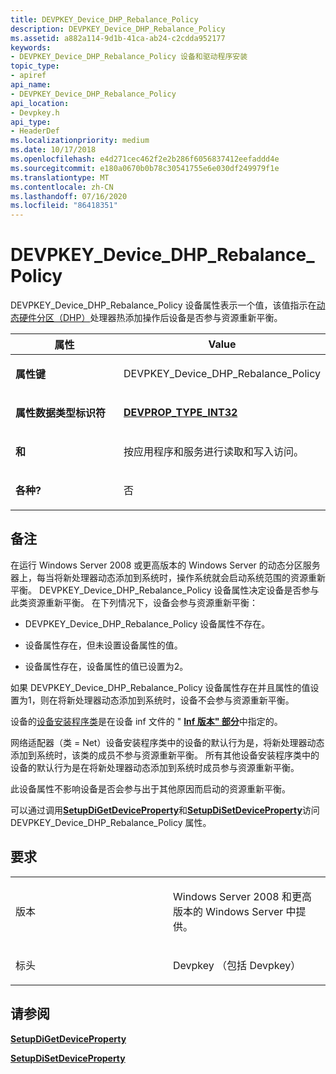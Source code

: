 ```yaml
---
title: DEVPKEY_Device_DHP_Rebalance_Policy
description: DEVPKEY_Device_DHP_Rebalance_Policy
ms.assetid: a882a114-9d1b-41ca-ab24-c2cdda952177
keywords:
- DEVPKEY_Device_DHP_Rebalance_Policy 设备和驱动程序安装
topic_type:
- apiref
api_name:
- DEVPKEY_Device_DHP_Rebalance_Policy
api_location:
- Devpkey.h
api_type:
- HeaderDef
ms.localizationpriority: medium
ms.date: 10/17/2018
ms.openlocfilehash: e4d271cec462f2e2b286f6056837412eefaddd4e
ms.sourcegitcommit: e180a0670b0b78c30541755e6e030df249979f1e
ms.translationtype: MT
ms.contentlocale: zh-CN
ms.lasthandoff: 07/16/2020
ms.locfileid: "86418351"
---
```

# <a name="devpkey_device_dhp_rebalance_policy"></a>DEVPKEY_Device_DHP_Rebalance_Policy


DEVPKEY_Device_DHP_Rebalance_Policy 设备属性表示一个值，该值指示在[动态硬件分区（DHP）](https://docs.microsoft.com/windows-hardware/drivers/kernel/dynamic-hardware-partitioning-techniques)处理器热添加操作后设备是否参与资源重新平衡。

<table>
<colgroup>
<col width="50%" />
<col width="50%" />
</colgroup>
<thead>
<tr>
<th>属性</th>
<th>Value</th>
</tr>
</thead>
<tbody>
<tr class="odd">
<td align="left"><p><strong>属性键</strong></p></td>
<td align="left"><p>DEVPKEY_Device_DHP_Rebalance_Policy</p></td>
</tr>
<tr class="even">
<td align="left"><p><strong>属性数据类型标识符</strong></p></td>
<td align="left"><p><a href="devprop-type-int32.md" data-raw-source="[&lt;strong&gt;DEVPROP_TYPE_INT32&lt;/strong&gt;](devprop-type-int32.md)"><strong>DEVPROP_TYPE_INT32</strong></a></p></td>
</tr>
<tr class="odd">
<td align="left"><p><strong>和</strong></p></td>
<td align="left"><p>按应用程序和服务进行读取和写入访问。</p></td>
</tr>
<tr class="even">
<td align="left"><p><strong>各种?</strong></p></td>
<td align="left"><p>否</p></td>
</tr>
</tbody>
</table>

 

<a name="remarks"></a>备注
-------

在运行 Windows Server 2008 或更高版本的 Windows Server 的动态分区服务器上，每当将新处理器动态添加到系统时，操作系统就会启动系统范围的资源重新平衡。 DEVPKEY_Device_DHP_Rebalance_Policy 设备属性决定设备是否参与此类资源重新平衡。 在下列情况下，设备会参与资源重新平衡：

-   DEVPKEY_Device_DHP_Rebalance_Policy 设备属性不存在。

-   设备属性存在，但未设置设备属性的值。

-   设备属性存在，设备属性的值已设置为2。

如果 DEVPKEY_Device_DHP_Rebalance_Policy 设备属性存在并且属性的值设置为1，则在将新处理器动态添加到系统时，设备不会参与资源重新平衡。

设备的[设备安装程序类](https://docs.microsoft.com/windows-hardware/drivers/install/device-setup-classes)是在设备 inf 文件的 " [**Inf 版本" 部分**](https://docs.microsoft.com/windows-hardware/drivers/install/inf-version-section)中指定的。

网络适配器（类 = Net）设备安装程序类中的设备的默认行为是，将新处理器动态添加到系统时，该类的成员不参与资源重新平衡。 所有其他设备安装程序类中的设备的默认行为是在将新处理器动态添加到系统时成员参与资源重新平衡。

此设备属性不影响设备是否会参与出于其他原因而启动的资源重新平衡。

可以通过调用[**SetupDiGetDeviceProperty**](https://docs.microsoft.com/windows/desktop/api/setupapi/nf-setupapi-setupdigetdevicepropertyw)和[**SetupDiSetDeviceProperty**](https://docs.microsoft.com/windows/desktop/api/setupapi/nf-setupapi-setupdisetdevicepropertyw)访问 DEVPKEY_Device_DHP_Rebalance_Policy 属性。

<a name="requirements"></a>要求
------------

<table>
<colgroup>
<col width="50%" />
<col width="50%" />
</colgroup>
<tbody>
<tr class="odd">
<td align="left"><p>版本</p></td>
<td align="left"><p>Windows Server 2008 和更高版本的 Windows Server 中提供。</p></td>
</tr>
<tr class="even">
<td align="left"><p>标头</p></td>
<td align="left">Devpkey （包括 Devpkey）</td>
</tr>
</tbody>
</table>

## <a name="see-also"></a>请参阅


[**SetupDiGetDeviceProperty**](https://docs.microsoft.com/windows/desktop/api/setupapi/nf-setupapi-setupdigetdevicepropertyw)

[**SetupDiSetDeviceProperty**](https://docs.microsoft.com/windows/desktop/api/setupapi/nf-setupapi-setupdisetdevicepropertyw)

 

 






